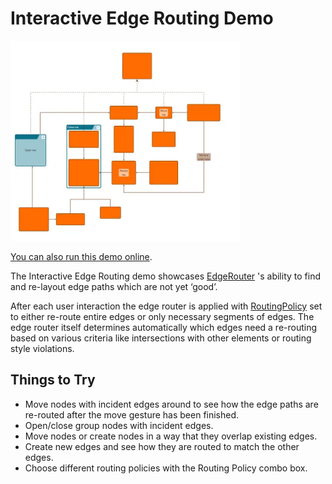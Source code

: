 <!--
 //////////////////////////////////////////////////////////////////////////////
 // @license
 // This file is part of yFiles for HTML.
 // Use is subject to license terms.
 //
 // Copyright (c) by yWorks GmbH, Vor dem Kreuzberg 28,
 // 72070 Tuebingen, Germany. All rights reserved.
 //
 //////////////////////////////////////////////////////////////////////////////
-->
# Interactive Edge Routing Demo

<img src="../../../doc/demo-thumbnails/interactive-edge-routing.webp" alt="demo-thumbnail" height="320"/>

[You can also run this demo online](https://www.yworks.com/demos/layout/interactiveedgerouting/).

The Interactive Edge Routing demo showcases [EdgeRouter](https://docs.yworks.com/yfileshtml/#/api/EdgeRouter) 's ability to find and re-layout edge paths which are not yet ‘good’.

After each user interaction the edge router is applied with [RoutingPolicy](https://docs.yworks.com/yfileshtml/#/api/RoutingPolicy) set to either re-route entire edges or only necessary segments of edges. The edge router itself determines automatically which edges need a re-routing based on various criteria like intersections with other elements or routing style violations.

## Things to Try

- Move nodes with incident edges around to see how the edge paths are re-routed after the move gesture has been finished.
- Open/close group nodes with incident edges.
- Move nodes or create nodes in a way that they overlap existing edges.
- Create new edges and see how they are routed to match the other edges.
- Choose different routing policies with the Routing Policy combo box.
